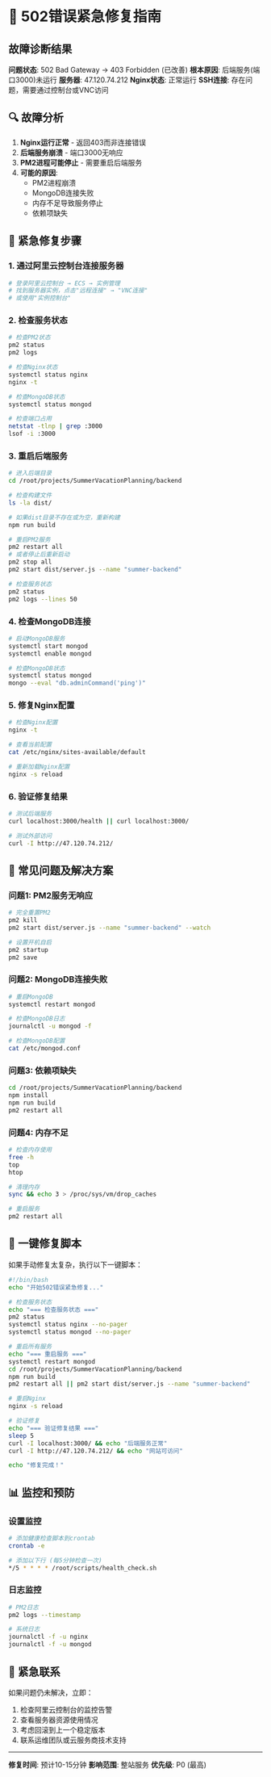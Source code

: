 # 🚨 502错误紧急修复指南

## 故障诊断结果

**问题状态**: 502 Bad Gateway → 403 Forbidden (已改善)
**根本原因**: 后端服务(端口3000)未运行
**服务器**: 47.120.74.212
**Nginx状态**: 正常运行
**SSH连接**: 存在问题，需要通过控制台或VNC访问

## 🔍 故障分析

1. **Nginx运行正常** - 返回403而非连接错误
2. **后端服务崩溃** - 端口3000无响应
3. **PM2进程可能停止** - 需要重启后端服务
4. **可能的原因**:
   - PM2进程崩溃
   - MongoDB连接失败
   - 内存不足导致服务停止
   - 依赖项缺失

## 🚀 紧急修复步骤

### 1. 通过阿里云控制台连接服务器
```bash
# 登录阿里云控制台 → ECS → 实例管理
# 找到服务器实例，点击"远程连接" → "VNC连接"
# 或使用"实例控制台"
```

### 2. 检查服务状态
```bash
# 检查PM2状态
pm2 status
pm2 logs

# 检查Nginx状态
systemctl status nginx
nginx -t

# 检查MongoDB状态
systemctl status mongod

# 检查端口占用
netstat -tlnp | grep :3000
lsof -i :3000
```

### 3. 重启后端服务
```bash
# 进入后端目录
cd /root/projects/SummerVacationPlanning/backend

# 检查构建文件
ls -la dist/

# 如果dist目录不存在或为空，重新构建
npm run build

# 重启PM2服务
pm2 restart all
# 或者停止后重新启动
pm2 stop all
pm2 start dist/server.js --name "summer-backend"

# 检查服务状态
pm2 status
pm2 logs --lines 50
```

### 4. 检查MongoDB连接
```bash
# 启动MongoDB服务
systemctl start mongod
systemctl enable mongod

# 检查MongoDB状态
systemctl status mongod
mongo --eval "db.adminCommand('ping')"
```

### 5. 修复Nginx配置
```bash
# 检查Nginx配置
nginx -t

# 查看当前配置
cat /etc/nginx/sites-available/default

# 重新加载Nginx配置
nginx -s reload
```

### 6. 验证修复结果
```bash
# 测试后端服务
curl localhost:3000/health || curl localhost:3000/

# 测试外部访问
curl -I http://47.120.74.212/
```

## 📝 常见问题及解决方案

### 问题1: PM2服务无响应
```bash
# 完全重置PM2
pm2 kill
pm2 start dist/server.js --name "summer-backend" --watch

# 设置开机自启
pm2 startup
pm2 save
```

### 问题2: MongoDB连接失败
```bash
# 重启MongoDB
systemctl restart mongod

# 检查MongoDB日志
journalctl -u mongod -f

# 检查MongoDB配置
cat /etc/mongod.conf
```

### 问题3: 依赖项缺失
```bash
cd /root/projects/SummerVacationPlanning/backend
npm install
npm run build
pm2 restart all
```

### 问题4: 内存不足
```bash
# 检查内存使用
free -h
top
htop

# 清理内存
sync && echo 3 > /proc/sys/vm/drop_caches

# 重启服务
pm2 restart all
```

## 🔧 一键修复脚本

如果手动修复太复杂，执行以下一键脚本：

```bash
#!/bin/bash
echo "开始502错误紧急修复..."

# 检查服务状态
echo "=== 检查服务状态 ==="
pm2 status
systemctl status nginx --no-pager
systemctl status mongod --no-pager

# 重启所有服务
echo "=== 重启服务 ==="
systemctl restart mongod
cd /root/projects/SummerVacationPlanning/backend
npm run build
pm2 restart all || pm2 start dist/server.js --name "summer-backend"

# 重启Nginx
nginx -s reload

# 验证修复
echo "=== 验证修复结果 ==="
sleep 5
curl -I localhost:3000/ && echo "后端服务正常"
curl -I http://47.120.74.212/ && echo "网站可访问"

echo "修复完成！"
```

## 📊 监控和预防

### 设置监控
```bash
# 添加健康检查脚本到crontab
crontab -e

# 添加以下行 (每5分钟检查一次)
*/5 * * * * /root/scripts/health_check.sh
```

### 日志监控
```bash
# PM2日志
pm2 logs --timestamp

# 系统日志
journalctl -f -u nginx
journalctl -f -u mongod
```

## 🚨 紧急联系

如果问题仍未解决，立即：
1. 检查阿里云控制台的监控告警
2. 查看服务器资源使用情况
3. 考虑回滚到上一个稳定版本
4. 联系运维团队或云服务商技术支持

---
**修复时间**: 预计10-15分钟
**影响范围**: 整站服务
**优先级**: P0 (最高)